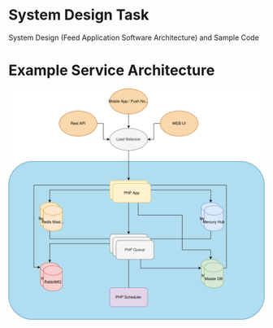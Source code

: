 # System Design Task
System Design (Feed Application Software Architecture) and Sample Code

# Example Service Architecture
![System Design (Feed Application Software Architecture) and Sample Code](system-design.svg)
